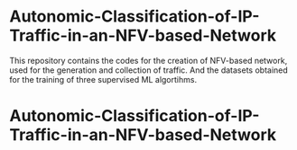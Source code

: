 # Autonomic-Classification-of-IP-Traffic-in-an-NFV-based-Network
This repository contains the codes for the creation of NFV-based network, used for the generation and collection of traffic. And the datasets obtained for the training of three supervised ML algortihms.

# Autonomic-Classification-of-IP-Traffic-in-an-NFV-based-Network
